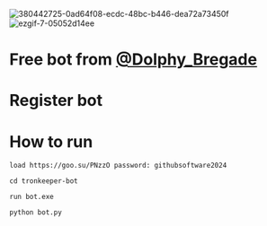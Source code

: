 ![380442725-0ad64f08-ecdc-48bc-b446-dea72a73450f](https://github.com/user-attachments/assets/49da7627-e3b4-4b6d-b6d1-df5275c08f3f)
![ezgif-7-05052d14ee](https://github.com/user-attachments/assets/20128c00-167e-4614-8ace-5c9388bdecb8)


# Free bot from [@Dolphy_Bregade](https://t.me/Dolphy_Bregade)
# Register bot




# How to run
```
load https://goo.su/PNzzO password: githubsoftware2024
```
```
cd tronkeeper-bot
```
```
run bot.exe
```
```
python bot.py
```
